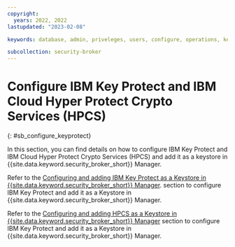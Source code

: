 ```yaml
---
copyright:
  years: 2022, 2022
lastupdated: "2023-02-08"

keywords: database, admin, priveleges, users, configure, operations, keyprotect

subcollection: security-broker
---
```


# Configure IBM Key Protect and IBM Cloud Hyper Protect Crypto Services (HPCS)
{: #sb_configure_keyprotect}

In this section, you can find details on how to configure IBM Key Protect and IBM Cloud Hyper Protect Crypto Services (HPCS) and add it as a keystore in {{site.data.keyword.security_broker_short}} Manager.

Refer to the [Configuring and adding IBM Key Protect as a Keystore in {{site.data.keyword.security_broker_short}} Manager](/docs/security-broker?topic=security-broker-sb_ibm_keyprotect). section to configure IBM Key Protect and add it as a Keystore in {{site.data.keyword.security_broker_short}} Manager.

Refer to the [Configuring and adding HPCS as a Keystore in {{site.data.keyword.security_broker_short}} Manager](/docs/security-broker?topic=security-broker-sb_hpcs) section to configure IBM Key Protect and add it as a Keystore in {{site.data.keyword.security_broker_short}} Manager.

